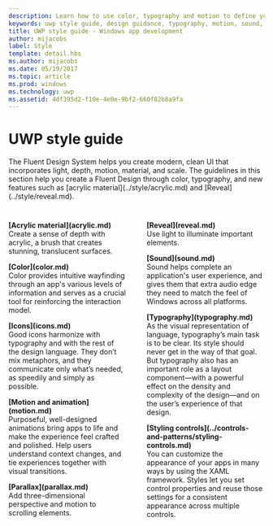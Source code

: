 ```yaml
---
description: Learn how to use color, typography and motion to define your UWP app’s personality with Windows Dev Center UWP style guide.
keywords: uwp style guide, design guidance, typography, motion, sound, motion, app development
title: UWP style guide - Windows app development
author: mijacobs
label: Style
template: detail.hbs
ms.author: mijacobs
ms.date: 05/19/2017
ms.topic: article
ms.prod: windows
ms.technology: uwp
ms.assetid: 4df395d2-f10e-4e0e-9bf2-660f82b8a9fa
---
```

# UWP style guide

<link rel="stylesheet" href="https://az835927.vo.msecnd.net/sites/uwp/Resources/css/custom.css"> 

<p>The Fluent Design System helps you create modern, clean UI that incorporates light, depth, motion, material, and scale. The guidelines in this section help you create a Fluent Design through color, typography, and new features such as [acrylic material](../style/acrylic.md) and [Reveal](../style/reveal.md). 
</p>


<div style="column-count: 2; column-gap: 40px; margin-top: 40px;">

<div style="-webkit-column-break-inside: avoid; page-break-inside: avoid; break-inside: avoid;">
   <p style="margin-top: 0px; padding-top: 0px;"><b>[Acrylic material](acrylic.md)</b><br/>
   Create a sense of depth with acrylic, a brush that creates stunning, translucent surfaces.</p>
</div>

<div style="-webkit-column-break-inside: avoid; page-break-inside: avoid; break-inside: avoid;">
   <p><b>[Color](color.md)</b><br/>
   Color provides intuitive wayfinding through an app's various levels of information and serves as a crucial tool for reinforcing the interaction model.</p>
</div>
<div style="-webkit-column-break-inside: avoid; page-break-inside: avoid; break-inside: avoid;">
   <p><b>[Icons](icons.md)</b><br/>
   Good icons harmonize with typography and with the rest of the design language. They don’t mix metaphors, and they communicate only what’s needed, as speedily and simply as possible.</p>

</div>
  <div style="-webkit-column-break-inside: avoid; page-break-inside: avoid; break-inside: avoid;">
   <p><b>[Motion and animation](motion.md)</b><br/>
   Purposeful, well-designed animations bring apps to life and make the experience feel crafted and polished. Help users understand context changes, and tie experiences together with visual transitions.</p>
  </div>
  
  <div style="-webkit-column-break-inside: avoid; page-break-inside: avoid; break-inside: avoid;">
   <p><b>[Parallax](parallax.md)</b><br/>
   Add three-dimensional perspective and motion to scrolling elements. </p>
  </div>  
  
  <div style="-webkit-column-break-inside: avoid; page-break-inside: avoid; break-inside: avoid;">
   <p><b>[Reveal](reveal.md)</b><br/>
   Use light to illuminate important elements. </p>
  </div>    
  
 <div style="-webkit-column-break-inside: avoid; page-break-inside: avoid; break-inside: avoid;">
   <p><b>[Sound](sound.md)</b><br/>
   Sound helps complete an application's user experience, and gives them that extra audio edge they need to match the feel of Windows across all platforms.</p>
  </div>

  <div style="-webkit-column-break-inside: avoid; page-break-inside: avoid; break-inside: avoid;">
   <p><b>[Typography](typography.md)</b><br/>
   As the visual representation of language, typography’s main task is to be clear. Its style should never get in the way of that goal. But typography also has an important role as a layout component—with a powerful effect on the density and complexity of the design—and on the user’s experience of that design.</p>
  </div>  
  
  <div style="-webkit-column-break-inside: avoid; page-break-inside: avoid; break-inside: avoid;">
   <p><b>[Styling controls](../controls-and-patterns/styling-controls.md)</b><br/>
   You can customize the appearance of your apps in many ways by using the XAML framework. Styles let you set control properties and reuse those settings for a consistent appearance across multiple controls.</p>
  </div>  
  

</div>



